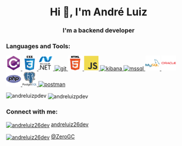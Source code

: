 <h1 align="center">Hi 👋, I'm André Luiz</h1>
<h3 align="center">I'm a backend developer</h3>

<!-- <p align="left"> <img src="https://komarev.com/ghpvc/?username=andreluizpdev&label=Profile%20views&color=0e75b6&style=flat" alt="andreluizpdev" /> </p>

<p align="left"> <a href="https://github.com/ryo-ma/github-profile-trophy"><img src="https://github-profile-trophy.vercel.app/?username=andreluizpdev" alt="andreluizpdev" /></a> </p>

- 🔭 I’m currently working on [Telegram bot to translate and subtitle video](https://github.com/AndreLuizpDev/VideoToolsbrbot) -->

<h3 align="left">Languages and Tools:</h3>
<p align="left"> <a href="https://www.w3schools.com/cs/" target="_blank" rel="noreferrer"> <img src="https://raw.githubusercontent.com/devicons/devicon/master/icons/csharp/csharp-original.svg" alt="csharp" width="40" height="40"/> </a> <a href="https://www.w3schools.com/css/" target="_blank" rel="noreferrer"> <img src="https://raw.githubusercontent.com/devicons/devicon/master/icons/css3/css3-original-wordmark.svg" alt="css3" width="40" height="40"/> </a> <a href="https://dotnet.microsoft.com/" target="_blank" rel="noreferrer"> <img src="https://raw.githubusercontent.com/devicons/devicon/master/icons/dot-net/dot-net-original-wordmark.svg" alt="dotnet" width="40" height="40"/> </a> <a href="https://git-scm.com/" target="_blank" rel="noreferrer"> <img src="https://www.vectorlogo.zone/logos/git-scm/git-scm-icon.svg" alt="git" width="40" height="40"/> </a> <a href="https://www.w3.org/html/" target="_blank" rel="noreferrer"> <img src="https://raw.githubusercontent.com/devicons/devicon/master/icons/html5/html5-original-wordmark.svg" alt="html5" width="40" height="40"/> </a> <a href="https://developer.mozilla.org/en-US/docs/Web/JavaScript" target="_blank" rel="noreferrer"> <img src="https://raw.githubusercontent.com/devicons/devicon/master/icons/javascript/javascript-original.svg" alt="javascript" width="40" height="40"/> </a> <a href="https://www.elastic.co/kibana" target="_blank" rel="noreferrer"> <img src="https://www.vectorlogo.zone/logos/elasticco_kibana/elasticco_kibana-icon.svg" alt="kibana" width="40" height="40"/> </a> <a href="https://www.microsoft.com/en-us/sql-server" target="_blank" rel="noreferrer"> <img src="https://www.svgrepo.com/show/303229/microsoft-sql-server-logo.svg" alt="mssql" width="40" height="40"/> </a> <a href="https://www.mysql.com/" target="_blank" rel="noreferrer"> <img src="https://raw.githubusercontent.com/devicons/devicon/master/icons/mysql/mysql-original-wordmark.svg" alt="mysql" width="40" height="40"/> </a> <a href="https://www.oracle.com/" target="_blank" rel="noreferrer"> <img src="https://raw.githubusercontent.com/devicons/devicon/master/icons/oracle/oracle-original.svg" alt="oracle" width="40" height="40"/> </a> <a href="https://www.php.net" target="_blank" rel="noreferrer"> <img src="https://raw.githubusercontent.com/devicons/devicon/master/icons/php/php-original.svg" alt="php" width="40" height="40"/> </a> <a href="https://www.postgresql.org" target="_blank" rel="noreferrer"> <img src="https://raw.githubusercontent.com/devicons/devicon/master/icons/postgresql/postgresql-original-wordmark.svg" alt="postgresql" width="40" height="40"/> </a> <a href="https://postman.com" target="_blank" rel="noreferrer"> <img src="https://www.vectorlogo.zone/logos/getpostman/getpostman-icon.svg" alt="postman" width="40" height="40"/> </a> </p>

<p><img align="left" src="https://github-readme-stats.vercel.app/api/top-langs?username=andreluizpdev&show_icons=true&locale=en&layout=compact" alt="andreluizpdev" /></p>

<p>&nbsp;<img align="center" src="https://github-readme-stats.vercel.app/api?username=andreluizpdev&show_icons=true&locale=en" alt="andreluizpdev" /></p>

<!-- <p><img align="center" src="https://github-readme-streak-stats.herokuapp.com/?user=andreluizpdev&" alt="andreluizpdev" /></p> -->

<h3 align="left">Connect with me:</h3>
<p>
<a href="https://linkedin.com/in/andreluiz26dev" target="blank"><img align="center" src="https://raw.githubusercontent.com/rahuldkjain/github-profile-readme-generator/master/src/images/icons/Social/linked-in-alt.svg" alt="andreluiz26dev" height="30" width="40" /></a>
<a href="https://linkedin.com/in/andreluiz26dev" target="blank">andreluiz26dev</a>
</p>
<p>  
<a href="https://t.me/ZeroGC" target="blank"><img align="center" src="https://upload.wikimedia.org/wikipedia/commons/8/82/Telegram_logo.svg" alt="andreluiz26dev" height="30" width="40" /></a>
<a href="https://t.me/ZeroGC" target="blank">@ZeroGC</a>
</p>

